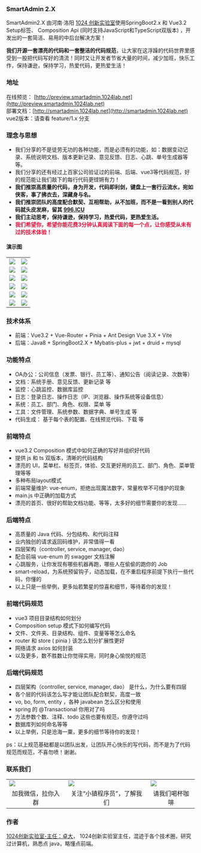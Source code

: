 ### SmartAdmin 2.X

SmartAdmin2.X 由河南·洛阳 [1024 创新实验室](https://www.1024lab.net/)使用SpringBoot2.x 和 Vue3.2 Setup标签、 Composition Api (同时支持JavaScript和TypeScript双版本) ，开发出的一套简洁、易用的中后台解决方案！  

**我们开源一套漂亮的代码和一套整洁的代码规范**，让大家在这浮躁的代码世界里感受到一股把代码写好的清流！同时又让开发者节省大量的时间，减少加班，快乐工作，保持谦逊，保持学习，热爱代码，更热爱生活！

### 地址

在线预览： [http://preview.smartadmin.1024lab.net](http://preview.smartadmin.1024lab.net)  
部署文档：[http://smartadmin.1024lab.net](http://smartadmin.1024lab.net)  
vue2版本：请查看 feature/1.x 分支

### 理念与思想

- 我们分享的不是徒劳无功的各种功能，而是必须有的功能，如：数据变动记录、系统说明文档、版本更新记录、意见反馈、日志、心跳、单号生成器等等。
- 我们分享的还有经过上百家公司验证过的前端、后端、vue3等代码规范，好的规范能让我们敲下的每行代码更铿锵有力！
- **我们推崇高质量的代码，身为开发，代码即利剑，键盘上一套行云流水，宛如侠客，事了拂衣去，深藏身与名。**
- **我们推崇团队的高度配合默契、互相帮助，从不加班，而不是一看到别人的代码就头皮发麻，留其 [996.ICU](https://baike.baidu.com/item/996.ICU)**
- **我们主动思考，保持谦逊，保持学习，热爱代码，更热爱生活。**
- <font color="#DC143C">**我们希望你，希望你能花费3分钟认真阅读下面的每一个点，让你感受从未有过的技术体验！**</font>

#### 演示图
<table>
<tr>
  <td><img src="https://gitee.com/lab1024/smart-admin/raw/master/%E6%88%AA%E5%9B%BE/1-1.png"/></td>
  <td><img src="https://gitee.com/lab1024/smart-admin/raw/master/%E6%88%AA%E5%9B%BE/1-2.png"/></td>
</tr>
<tr>
  <td><img src="https://gitee.com/lab1024/smart-admin/raw/master/%E6%88%AA%E5%9B%BE/2-1.png"/></td>
  <td><img src="https://gitee.com/lab1024/smart-admin/raw/master/%E6%88%AA%E5%9B%BE/2-2.png"/></td>
</tr>
<tr>
  <td><img src="https://gitee.com/lab1024/smart-admin/raw/master/%E6%88%AA%E5%9B%BE/3-1.png"/></td>
  <td><img src="https://gitee.com/lab1024/smart-admin/raw/master/%E6%88%AA%E5%9B%BE/3-2.png"/></td>
</tr>
<tr>
  <td><img src="https://gitee.com/lab1024/smart-admin/raw/master/%E6%88%AA%E5%9B%BE/4-1.png"/></td>
  <td><img src="https://gitee.com/lab1024/smart-admin/raw/master/%E6%88%AA%E5%9B%BE/4-2.png"/></td>
</tr>
<tr>
  <td><img src="https://gitee.com/lab1024/smart-admin/raw/master/%E6%88%AA%E5%9B%BE/5-1.png"/></td>
  <td><img src="https://gitee.com/lab1024/smart-admin/raw/master/%E6%88%AA%E5%9B%BE/5-2.png"/></td>
</tr>
<tr>
  <td><img src="https://gitee.com/lab1024/smart-admin/raw/master/%E6%88%AA%E5%9B%BE/6-1.png"/></td>
  <td><img src="https://gitee.com/lab1024/smart-admin/raw/master/%E6%88%AA%E5%9B%BE/6-2.png"/></td>
</tr>

</table>

### 技术体系

- 前端：Vue3.2 + Vue-Router + Pinia + Ant Design Vue 3.X + Vite
- 后端：Java8 + SpringBoot2.X + Mybatis-plus + jwt + druid + mysql

### 功能特点

- OA办公：公司信息（发票、银行、员工等）、通知公告（阅读记录、次数等）
- 文档：系统手册、意见反馈、更新记录 等
- 监控：心跳监控、数据库监控
- 日志：登录日志、操作日志（IP、浏览器、操作系统等设备信息）
- 系统：员工、部门、角色、权限、菜单 等
- 工具：文件管理、系统参数、数据字典、单号生成 等
- 代码生成： 基于每个表的配置、在线预览代码、下载 等

### 前端特点

- vue3.2 Composition 模式中如何正确的写好并组织好代码
- 提供 js 和 ts 双版本，清晰的代码结构
- 漂亮的 UI，菜单栏、标签页，体验、交互更好用的员工、部门、角色、菜单管理等等
- 多种布局layout模式
- 前端常量维护: vue-enum，拒绝出现魔法数字，常量枚举不可维护的现象
- main.js 中正确的加载方式
- 漂亮的首页、很好的帮助文档功能、等等，太多好的细节需要你的发现......

### 后端特点

- 高质量的 Java 代码、分包结构、和代码注释
- 业内独创的请求返回码维护，非常值得一看
- 四层架构（controller, service, manager, dao）
- 配合前端 vue-enum 的 swagger 文档注解
- 心跳服务，让你发现有哪些机器再跑，哪些人在偷偷的跑你的 Job
- smart-reload，为系统预留钩子，动态加载，在不重启程序前提下执行一些代码，你懂的
- 以上只是一些举例，更多灿若繁星的惊喜和细节，等待着你的发现！

### 前端代码规范

- vue3 项目目录结构如何划分
- Composition setup 模式下如何编写代码
- 文件、文件夹、目录结构、组件、变量等等怎么命名
- router 和 store ( pinia ) 该怎么划分扩展性更好
- 网络请求 axios 如何封装
- 以及更多，数不胜数让你觉得实用，同时身心愉悦的规范

### 后端代码规范

- 四层架构（controller, service, manager, dao） 是什么，为什么要有四层
- 各个层的代码该怎么写才能让团队配合默契，高度一致
- vo, bo, form, entity ，各种 javabean 怎么区分和使用
- spring 的 @Transactional 你用对了吗
- 方法参数个数、注释、todo 这些也要有规范，你遵守过吗
- 数据库列如何命名等等
- 以上举例，只是沧海一粟，更多的细节等待你的发现！

ps：以上规范基础都是以团队出发，让团队开心快乐的写代码，而不是为了代码规范而规范，不喜勿喷！谢谢。

### 联系我们

<table>
<tr>
  <td><img src="https://gitee.com/lab1024/smart-admin/raw/master/%E6%88%AA%E5%9B%BE/zhuoda-wechat.jpg"/></td>
  <td><img src="https://gitee.com/lab1024/smart-admin/raw/master/%E6%88%AA%E5%9B%BE/xiaozhen-gzh.jpg"/></td>
  <td><img src="https://gitee.com/lab1024/smart-admin/raw/master/%E6%88%AA%E5%9B%BE/zhuoda-wechat-money-v1.jpg"/></td>
</tr>
<tr>
  <td style="text-align:center">加我微信，拉你入群</td>
  <td style="text-align:center">关注“小镇程序员”，了解我们</td>
  <td style="text-align:center">请我们喝杯咖啡</td>
</tr>
</table>

### 作者

[1024创新实验室-主任：卓大](https://zhuoda.vip)， 1024创新实验室主任，混迹于各个技术圈，研究过计算机，熟悉点 java，略懂点前端。

